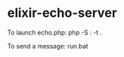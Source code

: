 # elixir-echo-server
To launch echo.php:
  php -S <ip-address>:<port> -t .
  
To send a message:
  run.bat <ip-address> <port> <message>
